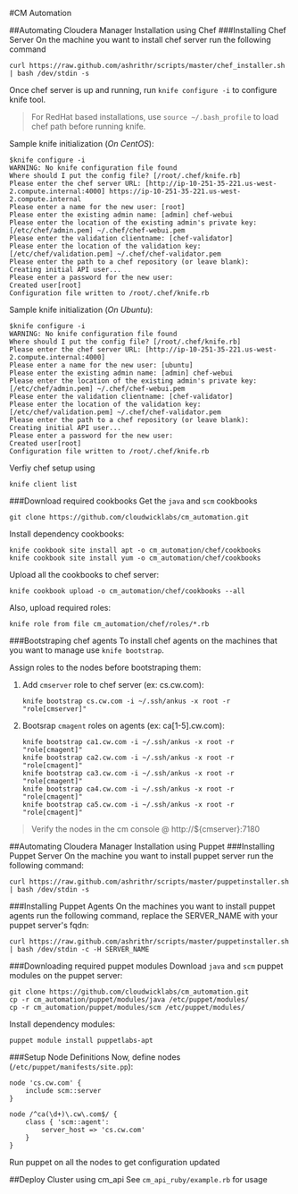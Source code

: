 #CM Automation

##Automating Cloudera Manager Installation using Chef
###Installing Chef Server
On the machine you want to install chef server run the following command

```
curl https://raw.github.com/ashrithr/scripts/master/chef_installer.sh | bash /dev/stdin -s
```

Once chef server is up and running, run `knife configure -i` to configure knife tool.

> For RedHat based installations, use `source ~/.bash_profile` to load chef path before running knife.

Sample knife initialization (*On CentOS*):

```
$knife configure -i
WARNING: No knife configuration file found
Where should I put the config file? [/root/.chef/knife.rb]
Please enter the chef server URL: [http://ip-10-251-35-221.us-west-2.compute.internal:4000] https://ip-10-251-35-221.us-west-2.compute.internal
Please enter a name for the new user: [root]
Please enter the existing admin name: [admin] chef-webui
Please enter the location of the existing admin's private key: [/etc/chef/admin.pem] ~/.chef/chef-webui.pem
Please enter the validation clientname: [chef-validator]
Please enter the location of the validation key: [/etc/chef/validation.pem] ~/.chef/chef-validator.pem
Please enter the path to a chef repository (or leave blank):
Creating initial API user...
Please enter a password for the new user:
Created user[root]
Configuration file written to /root/.chef/knife.rb
```

Sample knife initialization (*On Ubuntu*):

```
$knife configure -i
WARNING: No knife configuration file found
Where should I put the config file? [/root/.chef/knife.rb]
Please enter the chef server URL: [http://ip-10-251-35-221.us-west-2.compute.internal:4000]
Please enter a name for the new user: [ubuntu]
Please enter the existing admin name: [admin] chef-webui
Please enter the location of the existing admin's private key: [/etc/chef/admin.pem] ~/.chef/chef-webui.pem
Please enter the validation clientname: [chef-validator]
Please enter the location of the validation key: [/etc/chef/validation.pem] ~/.chef/chef-validator.pem
Please enter the path to a chef repository (or leave blank):
Creating initial API user...
Please enter a password for the new user:
Created user[root]
Configuration file written to /root/.chef/knife.rb
```


Verfiy chef setup using 

```
knife client list
```

###Download required cookbooks
Get the `java` and `scm` cookbooks

```
git clone https://github.com/cloudwicklabs/cm_automation.git
```

Install dependency cookbooks:

```
knife cookbook site install apt -o cm_automation/chef/cookbooks
knife cookbook site install yum -o cm_automation/chef/cookbooks
```

Upload all the cookbooks to chef server:

```
knife cookbook upload -o cm_automation/chef/cookbooks --all
```

Also, upload required roles:

```
knife role from file cm_automation/chef/roles/*.rb
```

###Bootstraping chef agents
To install chef agents on the machines that you want to manage use `knife bootstrap`.

Assign roles to the nodes before bootstraping them:

1. Add `cmserver` role to chef server (ex: cs.cw.com):

    ```
    knife bootstrap cs.cw.com -i ~/.ssh/ankus -x root -r "role[cmserver]"
    ```

2. Bootsrap `cmagent` roles on agents (ex: ca[1-5].cw.com):

    ```
    knife bootstrap ca1.cw.com -i ~/.ssh/ankus -x root -r "role[cmagent]"
    knife bootstrap ca2.cw.com -i ~/.ssh/ankus -x root -r "role[cmagent]"
    knife bootstrap ca3.cw.com -i ~/.ssh/ankus -x root -r "role[cmagent]"
    knife bootstrap ca4.cw.com -i ~/.ssh/ankus -x root -r "role[cmagent]"
    knife bootstrap ca5.cw.com -i ~/.ssh/ankus -x root -r "role[cmagent]"
    ```

> Verify the nodes in the cm console @ http://${cmserver}:7180

##Automating Cloudera Manager Installation using Puppet
###Installing Puppet Server
On the machine you want to install puppet server run the following command:

```
curl https://raw.github.com/ashrithr/scripts/master/puppetinstaller.sh | bash /dev/stdin -s
```

###Installing Puppet Agents
On the machines you want to install puppet agents run the following command, replace the SERVER_NAME with your puppet server's fqdn:

```
curl https://raw.github.com/ashrithr/scripts/master/puppetinstaller.sh | bash /dev/stdin -c -H SERVER_NAME
```

###Downloading required puppet modules
Download `java` and `scm` puppet modules on the puppet server:

```
git clone https://github.com/cloudwicklabs/cm_automation.git
cp -r cm_automation/puppet/modules/java /etc/puppet/modules/
cp -r cm_automation/puppet/modules/scm /etc/puppet/modules/
```

Install dependency modules:

```
puppet module install puppetlabs-apt
```

###Setup Node Definitions
Now, define nodes (`/etc/puppet/manifests/site.pp`):


```puppet
node 'cs.cw.com' {
    include scm::server
}

node /^ca(\d+)\.cw\.com$/ {
    class { 'scm::agent':
        server_host => 'cs.cw.com'
    }
}
```

Run puppet on all the nodes to get configuration updated

##Deploy Cluster using cm_api
See `cm_api_ruby/example.rb` for usage